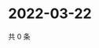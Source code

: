 # 2022-03-22

共 0 条

<!-- BEGIN WEIBO -->
<!-- 最后更新时间 Tue Mar 22 2022 20:07:46 GMT+0800 (China Standard Time) -->

<!-- END WEIBO -->
